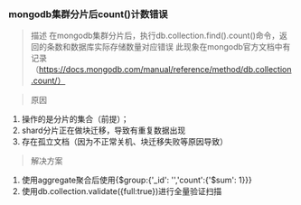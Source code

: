 ### mongodb集群分片后count()计数错误

> 描述
  在mongodb集群分片后，执行db.collection.find().count()命令，返回的条数和数据库实际存储数量对应错误
  此现象在mongodb官方文档中有记录（https://docs.mongodb.com/manual/reference/method/db.collection.count/）
  
> 原因
  1. 操作的是分片的集合（前提）；
  2. shard分片正在做块迁移，导致有重复数据出现
  3. 存在孤立文档（因为不正常关机、块迁移失败等原因导致）
  
> 解决方案
  1. 使用aggregate聚合后使用{$group:{'_id': '','count':{'$sum': 1}}}
  2. 使用db.collection.validate({full:true})进行全量验证扫描
